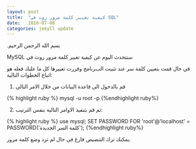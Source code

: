 ```yaml
---
layout: post
title:  "كيفية تغيير كلمة مرور روت في SQL"
date:   2016-07-08 
categories: jekyll update
---
```

.ﺑﺴﻢ اﻟﻠﻪ اﻟﺮﺣﻤﻦ اﻟﺮﺣﻴﻢ

MySQL ﺳﻨﺘﺤﺪﺙ اﻟﻴﻮﻡ ﻋﻦ ﻛﻴﻔﻴﺔ ﺗﻐﻴﻴﺮ ﻛﻠﻤﺔ ﻣﺮﻭﺭ ﺭﻭﺕ ﻓﻲ

ﻓﻲ ﺣﺎﻝ ﻗﻤﺖ ﺑﺘﻌﻴﻴﻦ ﻛﻠﻤﺔ ﺳﺮ ﻋﻨﺪ ﺗﺜﺒﻴﺖ البﺮﻧﺎﻣﺞ ﻭﻗﺮﺭﺕ ﺗﻐﻴﻴﺮﻫﺎ ﻛﻞ ﻣﺎ ﻋﻠﻴﻚ ﻓﻌﻠﻪ ﻫﻮ اﺗﺒﺎﻉ اﻟﺨﻄﻮاﺕ اﻟﺘﺎﻟﻴﺔ:

1) قم بالدخول الى قاعدة البيانات من خلال الامر التالي

{% highlight ruby %}
mysql -u root -p
{%endhighlight ruby%}

2) ثم قم بتنفيذ الاوامر التالية بنفس الترتيب:

{% highlight ruby %}
use mysql;
SET PASSWORD FOR 'root'@'localhost' = PASSWORD('كلمة السر الجديدة');
{%endhighlight ruby%}

يمكنك ترك التنصيص فارغ في حال لم ترد وضع كلمة مرور.